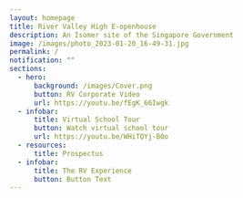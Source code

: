 ```yaml
---
layout: homepage
title: River Valley High E-openhouse
description: An Isomer site of the Singapore Government
image: /images/photo_2023-01-20_16-49-31.jpg
permalink: /
notification: ""
sections:
  - hero:
      background: /images/Cover.png
      button: RV Corporate Video
      url: https://youtu.be/fEgK_66Iwgk
  - infobar:
      title: Virtual School Tour
      button: Watch virtual school tour
      url: https://youtu.be/WHiTQYj-B0o
  - resources:
      title: Prospectus
  - infobar:
      title: The RV Experience
      button: Button Text
---
```

